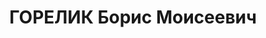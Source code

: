 ---
title: ГОРЕЛИК Борис Моисеевич
description: "Род. в 1905, Украина, г. Запорожье, еврей, обр.: среднее, член ВКП(б).\
  \ Проживал: Кош-Агачский р-н. Нач. КПП 28 погранотряда НКВД. Лейтенант\n  Арестован\
  \ 05.09.1937. Приговор: ВМН. Расстрелян 05.06.1938"
---